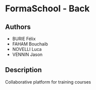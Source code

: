 # FormaSchool - Back

## Authors

- BURIE Félix
- FAHAM Bouchaib
- NOVELLI Luca
- VENNIN Jason

## Description

Collaborative platform for training courses
